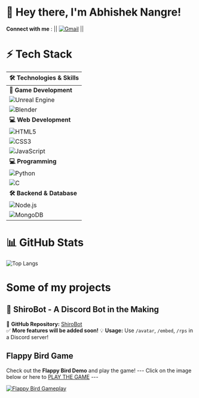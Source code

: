 # 👋 Hey there, I'm Abhishek Nangre!  
  **Connect with me** :
|| [![Gmail](https://img.shields.io/badge/Gmail-D14836?style=for-the-badge&logo=gmail&logoColor=white)](mailto:tunqwb@gmail.com)  ||

# ⚡ Tech Stack  

| 🛠 **Technologies & Skills** |
|---|
| **🚀 Game Development** |
| ![Unreal Engine](https://img.shields.io/badge/Unreal%20Engine-000?style=flat&logo=unreal-engine&logoColor=white) |
| ![Blender](https://img.shields.io/badge/Blender-F5792A?style=flat&logo=blender&logoColor=white) |
| **💻 Web Development** |
| ![HTML5](https://img.shields.io/badge/HTML5-E34F26?style=flat&logo=html5&logoColor=white) |
| ![CSS3](https://img.shields.io/badge/CSS3-1572B6?style=flat&logo=css3&logoColor=white) |
| ![JavaScript](https://img.shields.io/badge/JavaScript-F7DF1E?style=flat&logo=javascript&logoColor=black) |
| **💻 Programming** |
| ![Python](https://img.shields.io/badge/Python-3776AB?style=flat&logo=python&logoColor=white) |
| ![C](https://img.shields.io/badge/C-A8B9CC?style=flat&logo=c&logoColor=black) |
| **🛠 Backend & Database** |
| ![Node.js](https://img.shields.io/badge/Node.js-339933?style=flat&logo=node.js&logoColor=white) |
| ![MongoDB](https://img.shields.io/badge/MongoDB-47A248?style=flat&logo=mongodb&logoColor=white) |


# 📊 GitHub Stats  
![Top Langs](https://github-readme-stats.vercel.app/api/top-langs/?username=karmaren&layout=compact&theme=dark&hide_border=true)

# Some of my projects

## 👾 ShiroBot - A Discord Bot in the Making 
🔗 **GitHub Repository:** [ShiroBot](YOUR_REPO_LINK)  
✅ **More features will be added soon!**
💡 **Usage:** Use `/avatar`, `/embed`, `/rps` in a Discord server!  

## Flappy Bird Game
Check out the **Flappy Bird Demo** and play the game!
 --- Click on the image below or here to [PLAY THE GAME](https://karmaren.github.io/flappy-birdy/) ---
 
[![Flappy Bird Gameplay](https://i.imgur.com/HzEITqk.gif)](https://karmaren.github.io/flappy-birdy/)  
